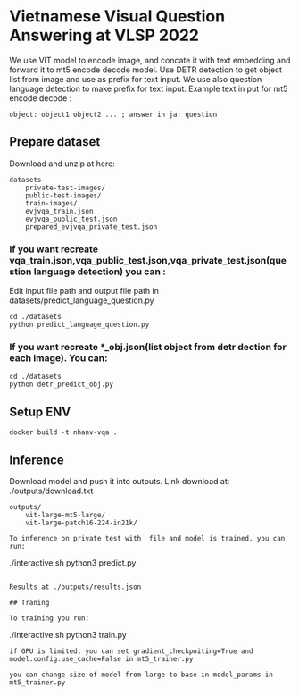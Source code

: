 # Vietnamese Visual Question Answering at VLSP 2022

We use VIT model to encode image, and concate it with text embedding and forward it to mt5 encode decode model. Use DETR detection to get object list from image and use as prefix for text input. We use also question language detection to make prefix for text input. Example text in put for mt5 encode decode : 

```
object: object1 object2 ... ; answer in ja: question

```


## Prepare dataset

Download and unzip at here:

```
datasets
    private-test-images/
    public-test-images/
    train-images/
    evjvqa_train.json
    evjvqa_public_test.json
    prepared_evjvqa_private_test.json
```

### If you want recreate vqa_train.json,vqa_public_test.json,vqa_private_test.json(question language detection)  you can :

Edit input file path and output file path in datasets/predict_language_question.py

```
cd ./datasets
python predict_language_question.py

```
### If you want recreate *_obj.json(list object from detr dection for each image). You can:

```
cd ./datasets
python detr_predict_obj.py
```

## Setup ENV
```
docker build -t nhanv-vqa .
```


## Inference
Download model and push it into outputs. Link download at: ./outputs/download.txt

```
outputs/
    vit-large-mt5-large/
    vit-large-patch16-224-in21k/

To inference on private test with  file and model is trained. you can run:

```
./interactive.sh
python3 predict.py
```

Results at ./outputs/results.json

## Traning

To training you run:
```
./interactive.sh
python3 train.py
```
if GPU is limited, you can set gradient_checkpoiting=True and model.config.use_cache=False in mt5_trainer.py

you can change size of model from large to base in model_params in mt5_trainer.py
